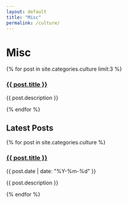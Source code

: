 ```yaml
---
layout: default
title: "Misc"
permalink: /culture/
---
```


<h1>Misc</h1>

<!-- Destacados de Misc -->
<div class="featured-cards">
  {% for post in site.categories.culture limit:3 %}
    <div class="card">
      <h3><a href="{{ post.url | relative_url }}">{{ post.title }}</a></h3>
      <p>{{ post.description }}</p>
    </div>
  {% endfor %}
</div>

<!-- Últimos posts de Misc -->
<h2>Latest Posts</h2>
<div class="post-cards">
  {% for post in site.categories.culture %}
    <div class="post-card">
      <h3><a href="{{ post.url | relative_url }}">{{ post.title }}</a></h3>
      <p class="meta">{{ post.date | date: "%Y-%m-%d" }}</p>
      <p>{{ post.description }}</p>
    </div>
  {% endfor %}
</div>
